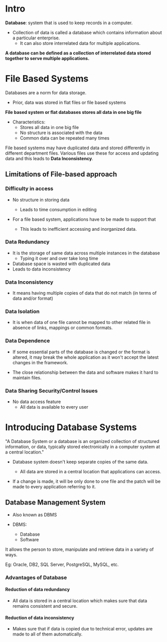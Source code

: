 # Intro

**Database**: system that is used to keep records in a computer. 

- Collection of data is called a database which contains information about a particular enterprise. 
    - It can also store interrelated data for multiple applications. 

**A database can be defined as a collection of interrelated data stored together to serve multiple applications.**

# File Based Systems 

Databases are a norm for data storage. 

- Prior, data was stored in flat files or file based systems 

**File based system or flat databases stores all data in one big file** 

- Characteristics:
    - Stores all data in one big file 
    - No structure is associated with the data
    - Common data can be repeated many times 

File based systems may have duplicated data and stored differently in different department files. Various files use these for access and updating data and this leads to **Data Inconsistency**. 

## Limitations of File-based approach

### Difficulty in access

- No structure in storing data 
    - Leads to time consumption in editing

- For a file based system, applications have to be made to support that
    - This leads to inefficient accessing and inorganized data. 

### Data Redundancy

- It is the storage of same data across multiple instances in the database 
    - Typing it over and over take long time <br> 
- Database space is wasted with duplicated data 
- Leads to data inconsistency 

### Data Inconsistency

- It means having multiple copies of data that do not match (in terms of data and/or format)

### Data Isolation 

- It is when data of one file cannot be mapped to other related file in absence of links, mappings or common formats. 

### Data Dependence 

- If some essential parts of the database is changed or the format is altered, it may break the whole application as it won't accept the latest changes in the framework.

- The close relationship between the data and software makes it hard to maintain files. 

### Data Sharing Security/Control Issues

- No data access feature
    - All data is available to every user

# Introducing Database Systems 

"A Database System or a database is an organized collection of structured information, or data, typically stored electronically in a computer system at a central location."

- Database system doesn't keep separate copies of the same data. 
    - All data are stored in a central location that applications can access. 

- If a change is made, it will be only done to one file and the patch will be made to every application referring to it. 

## Database Management System 

- Also known as DBMS 

- DBMS:
    - Database 
    - Software 

It allows the person to store, manipulate and retrieve data in a variety of ways. 

Eg: Oracle, DB2, SQL Server, PostgreSQL, MySQL, etc. 

### Advantages of Database 

#### Reduction of data redundancy 

- All data is stored in a central location which makes sure that data remains consistent and secure. 

#### Reduction of data inconsistency 

- Makes sure that if data is copied due to technical error, updates are made to all of them automatically. 
